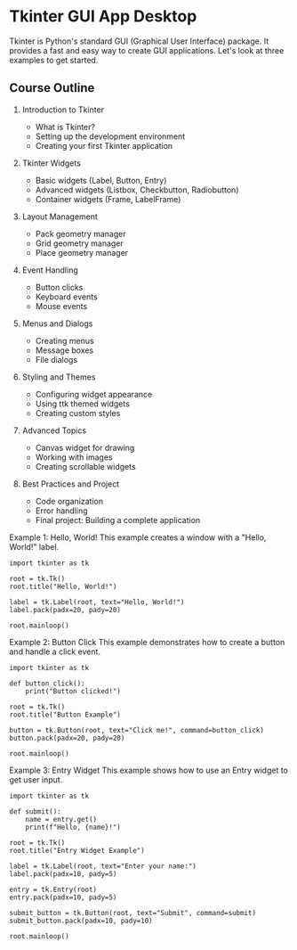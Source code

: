 # Tkinter GUI App Desktop

Tkinter is Python's standard GUI (Graphical User Interface) package. It provides a fast and easy way to create GUI applications. Let's look at three examples to get started.

## Course Outline

1. Introduction to Tkinter
   - What is Tkinter?
   - Setting up the development environment
   - Creating your first Tkinter application

2. Tkinter Widgets
   - Basic widgets (Label, Button, Entry)
   - Advanced widgets (Listbox, Checkbutton, Radiobutton)
   - Container widgets (Frame, LabelFrame)

3. Layout Management
   - Pack geometry manager
   - Grid geometry manager
   - Place geometry manager

4. Event Handling
   - Button clicks
   - Keyboard events
   - Mouse events

5. Menus and Dialogs
   - Creating menus
   - Message boxes
   - File dialogs

6. Styling and Themes
   - Configuring widget appearance
   - Using ttk themed widgets
   - Creating custom styles

7. Advanced Topics
   - Canvas widget for drawing
   - Working with images
   - Creating scrollable widgets

8. Best Practices and Project
   - Code organization
   - Error handling
   - Final project: Building a complete application



Example 1: Hello, World! 
This example creates a window with a "Hello, World!" label.

```
import tkinter as tk

root = tk.Tk()
root.title("Hello, World!")

label = tk.Label(root, text="Hello, World!")
label.pack(padx=20, pady=20)

root.mainloop()
```

Example 2: Button Click
This example demonstrates how to create a button and handle a click event.

```
import tkinter as tk

def button_click():
    print("Button clicked!")

root = tk.Tk()
root.title("Button Example")

button = tk.Button(root, text="Click me!", command=button_click)
button.pack(padx=20, pady=20)

root.mainloop()
```

Example 3: Entry Widget
This example shows how to use an Entry widget to get user input.
```
import tkinter as tk

def submit():
    name = entry.get()
    print(f"Hello, {name}!")

root = tk.Tk()
root.title("Entry Widget Example")

label = tk.Label(root, text="Enter your name:")
label.pack(padx=10, pady=5)

entry = tk.Entry(root)
entry.pack(padx=10, pady=5)

submit_button = tk.Button(root, text="Submit", command=submit)
submit_button.pack(padx=10, pady=10)

root.mainloop()
```
